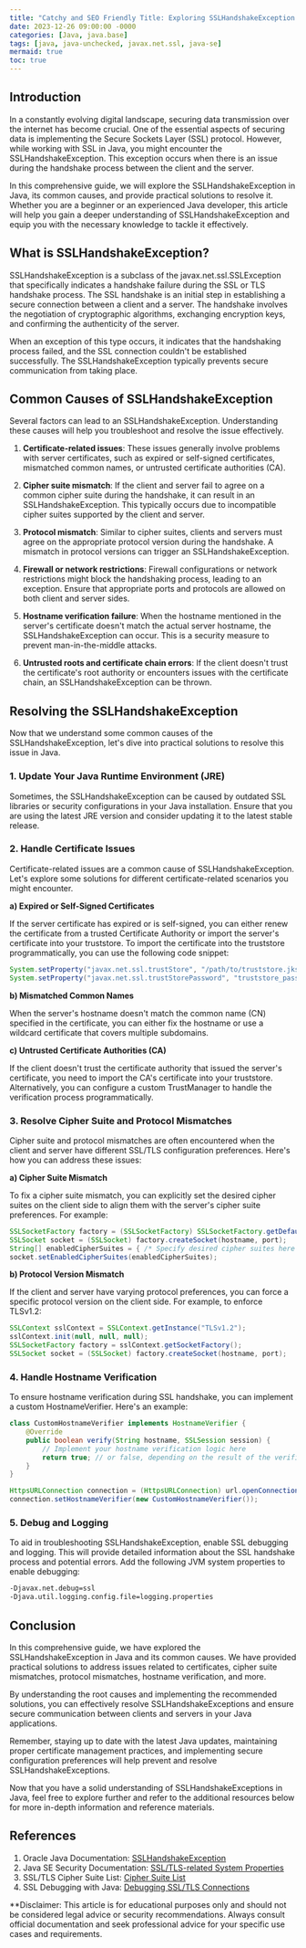 ```yaml
---
title: "Catchy and SEO Friendly Title: Exploring SSLHandshakeException in Java and How to Resolve It"
date: 2023-12-26 09:00:00 -0000
categories: [Java, java.base]
tags: [java, java-unchecked, javax.net.ssl, java-se]
mermaid: true
toc: true
---
```



## Introduction

In a constantly evolving digital landscape, securing data transmission over the internet has become crucial. One of the essential aspects of securing data is implementing the Secure Sockets Layer (SSL) protocol. However, while working with SSL in Java, you might encounter the SSLHandshakeException. This exception occurs when there is an issue during the handshake process between the client and the server.

In this comprehensive guide, we will explore the SSLHandshakeException in Java, its common causes, and provide practical solutions to resolve it. Whether you are a beginner or an experienced Java developer, this article will help you gain a deeper understanding of SSLHandshakeException and equip you with the necessary knowledge to tackle it effectively.

## What is SSLHandshakeException?

SSLHandshakeException is a subclass of the javax.net.ssl.SSLException that specifically indicates a handshake failure during the SSL or TLS handshake process. The SSL handshake is an initial step in establishing a secure connection between a client and a server. The handshake involves the negotiation of cryptographic algorithms, exchanging encryption keys, and confirming the authenticity of the server.

When an exception of this type occurs, it indicates that the handshaking process failed, and the SSL connection couldn't be established successfully. The SSLHandshakeException typically prevents secure communication from taking place.

## Common Causes of SSLHandshakeException

Several factors can lead to an SSLHandshakeException. Understanding these causes will help you troubleshoot and resolve the issue effectively.

1. **Certificate-related issues**: These issues generally involve problems with server certificates, such as expired or self-signed certificates, mismatched common names, or untrusted certificate authorities (CA).

2. **Cipher suite mismatch**: If the client and server fail to agree on a common cipher suite during the handshake, it can result in an SSLHandshakeException. This typically occurs due to incompatible cipher suites supported by the client and server.

3. **Protocol mismatch**: Similar to cipher suites, clients and servers must agree on the appropriate protocol version during the handshake. A mismatch in protocol versions can trigger an SSLHandshakeException.

4. **Firewall or network restrictions**: Firewall configurations or network restrictions might block the handshaking process, leading to an exception. Ensure that appropriate ports and protocols are allowed on both client and server sides.

5. **Hostname verification failure**: When the hostname mentioned in the server's certificate doesn't match the actual server hostname, the SSLHandshakeException can occur. This is a security measure to prevent man-in-the-middle attacks.

6. **Untrusted roots and certificate chain errors**: If the client doesn't trust the certificate's root authority or encounters issues with the certificate chain, an SSLHandshakeException can be thrown.

## Resolving the SSLHandshakeException

Now that we understand some common causes of the SSLHandshakeException, let's dive into practical solutions to resolve this issue in Java.

### 1. Update Your Java Runtime Environment (JRE)

Sometimes, the SSLHandshakeException can be caused by outdated SSL libraries or security configurations in your Java installation. Ensure that you are using the latest JRE version and consider updating it to the latest stable release.

### 2. Handle Certificate Issues

Certificate-related issues are a common cause of SSLHandshakeException. Let's explore some solutions for different certificate-related scenarios you might encounter.

**a) Expired or Self-Signed Certificates**

If the server certificate has expired or is self-signed, you can either renew the certificate from a trusted Certificate Authority or import the server's certificate into your truststore. To import the certificate into the truststore programmatically, you can use the following code snippet:

```java
System.setProperty("javax.net.ssl.trustStore", "/path/to/truststore.jks");
System.setProperty("javax.net.ssl.trustStorePassword", "truststore_password");
```

**b) Mismatched Common Names**

When the server's hostname doesn't match the common name (CN) specified in the certificate, you can either fix the hostname or use a wildcard certificate that covers multiple subdomains.

**c) Untrusted Certificate Authorities (CA)**

If the client doesn't trust the certificate authority that issued the server's certificate, you need to import the CA's certificate into your truststore. Alternatively, you can configure a custom TrustManager to handle the verification process programmatically.

### 3. Resolve Cipher Suite and Protocol Mismatches

Cipher suite and protocol mismatches are often encountered when the client and server have different SSL/TLS configuration preferences. Here's how you can address these issues:

**a) Cipher Suite Mismatch**

To fix a cipher suite mismatch, you can explicitly set the desired cipher suites on the client side to align them with the server's cipher suite preferences. For example:

```java
SSLSocketFactory factory = (SSLSocketFactory) SSLSocketFactory.getDefault();
SSLSocket socket = (SSLSocket) factory.createSocket(hostname, port);
String[] enabledCipherSuites = { /* Specify desired cipher suites here */ };
socket.setEnabledCipherSuites(enabledCipherSuites);
```

**b) Protocol Version Mismatch**

If the client and server have varying protocol preferences, you can force a specific protocol version on the client side. For example, to enforce TLSv1.2:

```java
SSLContext sslContext = SSLContext.getInstance("TLSv1.2");
sslContext.init(null, null, null);
SSLSocketFactory factory = sslContext.getSocketFactory();
SSLSocket socket = (SSLSocket) factory.createSocket(hostname, port);
```

### 4. Handle Hostname Verification

To ensure hostname verification during SSL handshake, you can implement a custom HostnameVerifier. Here's an example:

```java
class CustomHostnameVerifier implements HostnameVerifier {
    @Override
    public boolean verify(String hostname, SSLSession session) {
        // Implement your hostname verification logic here
        return true; // or false, depending on the result of the verification
    }
}

HttpsURLConnection connection = (HttpsURLConnection) url.openConnection();
connection.setHostnameVerifier(new CustomHostnameVerifier());
```

### 5. Debug and Logging

To aid in troubleshooting SSLHandshakeException, enable SSL debugging and logging. This will provide detailed information about the SSL handshake process and potential errors. Add the following JVM system properties to enable debugging:

```bash
-Djavax.net.debug=ssl
-Djava.util.logging.config.file=logging.properties
```

## Conclusion

In this comprehensive guide, we have explored the SSLHandshakeException in Java and its common causes. We have provided practical solutions to address issues related to certificates, cipher suite mismatches, protocol mismatches, hostname verification, and more.

By understanding the root causes and implementing the recommended solutions, you can effectively resolve SSLHandshakeExceptions and ensure secure communication between clients and servers in your Java applications.

Remember, staying up to date with the latest Java updates, maintaining proper certificate management practices, and implementing secure configuration preferences will help prevent and resolve SSLHandshakeExceptions.

Now that you have a solid understanding of SSLHandshakeExceptions in Java, feel free to explore further and refer to the additional resources below for more in-depth information and reference materials.

## References

1. Oracle Java Documentation: [SSLHandshakeException](https://docs.oracle.com/en/java/javase/11/docs/api/java.net.ssl/javax/net/ssl/SSLHandshakeException.html)
2. Java SE Security Documentation: [SSL/TLS-related System Properties](https://docs.oracle.com/en/java/javase/11/docs/specs/security/standard-names.html#standard-properties)
3. SSL/TLS Cipher Suite List: [Cipher Suite List](https://docs.oracle.com/en/java/javase/11/docs/specs/security/standard-names.html#jsse-ciphersuites)
4. SSL Debugging with Java: [Debugging SSL/TLS Connections](https://www.oracle.com/technical-resources/articles/javase/diagnosing-tls-ssl-java.html)

**Disclaimer: This article is for educational purposes only and should not be considered legal advice or security recommendations. Always consult official documentation and seek professional advice for your specific use cases and requirements.